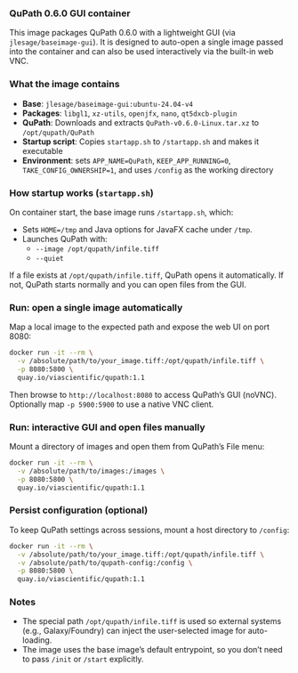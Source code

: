 ### QuPath 0.6.0 GUI container

This image packages QuPath 0.6.0 with a lightweight GUI (via `jlesage/baseimage-gui`). It is designed to auto-open a single image passed into the container and can also be used interactively via the built-in web VNC.

### What the image contains
- **Base**: `jlesage/baseimage-gui:ubuntu-24.04-v4`
- **Packages**: `libgl1`, `xz-utils`, `openjfx`, `nano`, `qt5dxcb-plugin`
- **QuPath**: Downloads and extracts `QuPath-v0.6.0-Linux.tar.xz` to `/opt/qupath/QuPath`
- **Startup script**: Copies `startapp.sh` to `/startapp.sh` and makes it executable
- **Environment**: sets `APP_NAME=QuPath`, `KEEP_APP_RUNNING=0`, `TAKE_CONFIG_OWNERSHIP=1`, and uses `/config` as the working directory

### How startup works (`startapp.sh`)
On container start, the base image runs `/startapp.sh`, which:
- Sets `HOME=/tmp` and Java options for JavaFX cache under `/tmp`.
- Launches QuPath with:
  - `--image /opt/qupath/infile.tiff`
  - `--quiet`

If a file exists at `/opt/qupath/infile.tiff`, QuPath opens it automatically. If not, QuPath starts normally and you can open files from the GUI.

### Run: open a single image automatically
Map a local image to the expected path and expose the web UI on port 8080:

```bash
docker run -it --rm \
  -v /absolute/path/to/your_image.tiff:/opt/qupath/infile.tiff \
  -p 8080:5800 \
  quay.io/viascientific/qupath:1.1
```

Then browse to `http://localhost:8080` to access QuPath’s GUI (noVNC). Optionally map `-p 5900:5900` to use a native VNC client.

### Run: interactive GUI and open files manually
Mount a directory of images and open them from QuPath’s File menu:

```bash
docker run -it --rm \
  -v /absolute/path/to/images:/images \
  -p 8080:5800 \
  quay.io/viascientific/qupath:1.1
```

### Persist configuration (optional)
To keep QuPath settings across sessions, mount a host directory to `/config`:

```bash
docker run -it --rm \
  -v /absolute/path/to/your_image.tiff:/opt/qupath/infile.tiff \
  -v /absolute/path/to/qupath-config:/config \
  -p 8080:5800 \
  quay.io/viascientific/qupath:1.1
```

### Notes
- The special path `/opt/qupath/infile.tiff` is used so external systems (e.g., Galaxy/Foundry) can inject the user-selected image for auto-loading.
- The image uses the base image’s default entrypoint, so you don’t need to pass `/init` or `/start` explicitly.